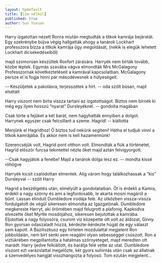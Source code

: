 ```yaml
---
layout: hpdefault
title: [Cím nélkül]
published: true
author: Sun Yuxuan
---
```

Harry izgatottan nézett Ronra miután megtudták a titkok kamrája bejáratát. Egy szekrénybe bújva végig hallgatták ahogy a tanárok Lockhart professzora bízza a titkok kamrája ügy megoldását, (nekik is elegük lehetett Lockhart dicsekedéseiből)

majd szomorúan készültek Roxfort zárására. Harryék nem bírták tovább, közbe léptek. Egymás szavába vágva elmondták Mrs McGalagony Professzornak következtetéseit a kamrával kapcsolatban. McGalagony persze el is fogja hinni pár másodévesnek a hülyeségeit.

-- Készüljetek a pakolásra, terjesszétek a hírt. -- oda szólt búsan, majd elsétált

Harry viszont nem bírta vissza tartani az izgatottságot. Biztos nem bírnék ki még egy ilyen hosszú “nyarat” Dursleyéknél. -- gondolta magában

Csak törte a fejüket a két barát, nem hagyhatták ennyiben a dolgot. Harrynek egyszer csak felcsillant a szeme. Hagrid! -- kiáltotta

Menjünk el Hagridhoz! Ő biztos tud nekünk segíteni! Hátha el tudjuk vinni a titkok kamrájába. És akkor nem is kell hazamennünk!

Szerencséjük volt, Hagrid pont otthon volt. Elmondták a fiúk a történetet, Hagrid először furcsa tekintettel nézte őket majd aztán felvigyorgott.

--Csak hagyjátok a fenébe! Majd a tanárok dolga lesz ez. -- mondta kissé röhögve

Harryék kicsit csalódottan elmentek. Alig várom hogy találkozhassak a “kis” Dursleyval -- szólt Harry

Hagrid a beszélgetés után, elmélyült a gondolataiban. Őt is érdekli a Kamra, érdekli a nagy szörny és ami a legfontosabb, le akarta mosni magáról a bűnt. Lassan elindult Dumbledore irodája felé. Az útközben vissza-vissza fordulgatott de végül sikeresen elmondta az Igazgatónak. Dumbledore megkereste Harryt, aki örömében majd felugrott a plafonig. Kapkodva elvezette őket Myrtle mosdójához, sikeresen bejutottak a kamrába. Eljutottak a nagy folyosóra, csurom víz közepette ott volt az áldozat, Ginny. Ron gyorsan odaszaladt hozzá, kérdezte-kérdezte húgát de egy választ sem kapott. A Baziliszkusz egy hirtelen mozdulattal megjelent Ron jobboldalán, nem bírt senki sem reagálni olyan sebességgel csúszott. Ron a víztükrében megpillantotta a hatalmas szörnyeteget, majd meredten ott maradt. Harry ijedve felkiáltott, és barátja felé vette az utat. Dumbledore viszont ezt varázslattal megelőzte, két gyors suhintás után csak az állatnak a szenvedélyes hangját visszhangozta a folyosó. Tom ezután megjelent…